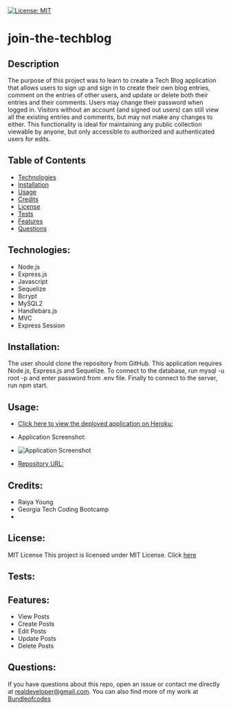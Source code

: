 [![License: MIT](https://img.shields.io/badge/License-MIT-yellow.svg)](https://opensource.org/licenses/MIT)

# join-the-techblog

## Description
The purpose of this project was to learn to create a Tech Blog application that allows users to sign up and sign in to create their own blog entries, comment on the entries of other users, and update or delete both their entries and their comments. Users may change their password when logged in. Visitors without an account (and signed out users) can still view all the existing entries and comments, but may not make any changes to either. This functionality is ideal for maintaining any public collection viewable by anyone, but only accessible to authorized and authenticated users for edits.


## Table of Contents

- [Technologies](#technologies)
- [Installation](#installation)
- [Usage](#usage)
- [Credits](credits)
- [License](#license)
- [Tests](#tests)
- [Features](#features)
- [Questions](#questions)

## Technologies:

- Node.js
- Express.js
- Javascript
- Sequelize
- Bcrypt
- MySQL2
- Handlebars.js
- MVC
- Express Session

## Installation:

The user should clone the repository from GitHub. This application requires Node.js, Express.js and Sequelize. To connect to the database, run mysql -u root -p and enter password from .env file. Finally to connect to the server, run npm start. 

## Usage:

- [Click here to view the deployed application on Heroku:]() 

- Application Screenshot:

- ![Application Screenshot]()

- [Repository URL:](https://github.com/bundleofcodes/join-the-techblog)

## Credits:

- Raiya Young
- Georgia Tech Coding Bootcamp
- 

## License:

MIT License
This project is licensed under MIT License. Click [here](https://github.com/bundleofcodes/join-the-techblog/blob/main/LICENSE)

## Tests:


## Features:
- View Posts
- Create Posts
- Edit Posts
- Update Posts
- Delete Posts
 
## Questions:

If you have questions about this repo, open an issue or contact me directly at realdeveloper@gmail.com. You can also find more of my work at [Bundleofcodes](https://github.com/bundleofcodes)